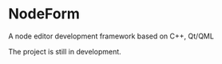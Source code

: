 # NodeForm
A node editor development framework based on C++, Qt/QML

The project is still in development.
